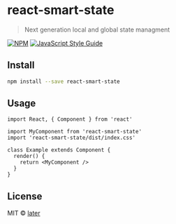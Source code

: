 # react-smart-state

> Next generation local and global state managment

[![NPM](https://img.shields.io/npm/v/react-smart-state.svg)](https://www.npmjs.com/package/react-smart-state) [![JavaScript Style Guide](https://img.shields.io/badge/code_style-standard-brightgreen.svg)](https://standardjs.com)

## Install

```bash
npm install --save react-smart-state
```

## Usage

```tsx
import React, { Component } from 'react'

import MyComponent from 'react-smart-state'
import 'react-smart-state/dist/index.css'

class Example extends Component {
  render() {
    return <MyComponent />
  }
}
```

## License

MIT © [later](https://github.com/later)
